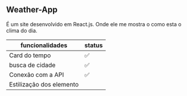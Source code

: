 ## Weather-App

É um site desenvolvido em React.js. Onde ele me mostra 
o como esta o clima do dia.

| funcionalidades | status              |
|-----------------| -------             |
|  Card do tempo  | :white_check_mark:  |
|  busca de cidade| :white_check_mark:  |
|  Conexão com a API | :white_check_mark:  |                                   
|  Estilização dos elemento|            |

